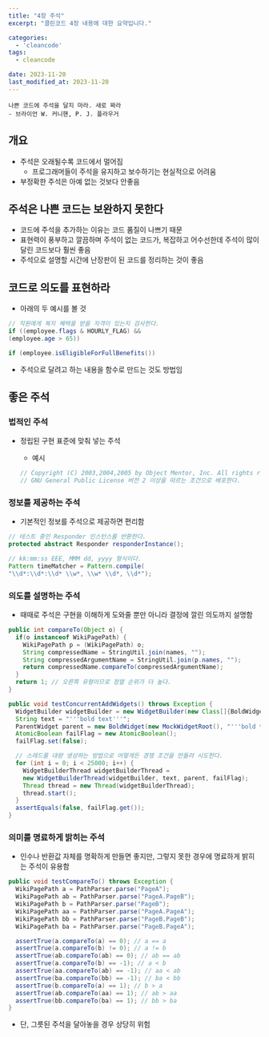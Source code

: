 ```yaml
---
title: "4장 주석"
excerpt: "클린코드 4장 내용에 대한 요약입니다."

categories:
  - 'cleancode'
tags:
  - cleancode

date: 2023-11-20
last_modified_at: 2023-11-20
---
```


```
나쁜 코드에 주석을 달지 마라. 새로 짜라 
- 브라이언 W. 커니핸, P. J. 플라우거
```

## 개요

- 주석은 오래될수록 코드에서 멀어짐
    - 프로그래머들이 주석을 유지하고 보수하기는 현실적으로 어려움
- 부정확한 주석은 아예 없는 것보다 안좋음

## 주석은 나쁜 코드는 보완하지 못한다

- 코드에 주석을 추가하는 이유는 코드 품질이 나쁘기 때문
- 표현력이 풍부하고 깔끔하며 주석이 없는 코드가, 복잡하고 어수선한데 주석이 많이 달린 코드보다 훨씬 좋음
- 주석으로 설명할 시간에 난장판이 된 코드를 정리하는 것이 좋음

## 코드로 의도를 표현하라

- 아래의 두 예시를 볼 것

```java
// 직원에게 복지 혜택을 받을 자격이 있는지 검사한다.
if ((employee.flags & HOURLY_FLAG) &&
(employee.age > 65))
```

```java
if (employee.isEligibleForFullBenefits())
```

- 주석으로 달려고 하는 내용을 함수로 만드는 것도 방법임

## 좋은 주석

### 법적인 주석

- 정립된 구현 표준에 맞춰 넣는 주석
    - 예시
    
    ```java
    // Copyright (C) 2003,2004,2005 by Object Mentor, Inc. All rights reserved.
    // GNU General Public License 버전 2 이상을 따르는 조건으로 배포한다.
    ```
    

### 정보를 제공하는 주석

- 기본적인 정보를 주석으로 제공하면 편리함

```java
// 테스트 중인 Responder 인스턴스를 반환한다.
protected abstract Responder responderInstance();
```

```java
// kk:mm:ss EEE, MMM dd, yyyy 형식이다.
Pattern timeMatcher = Pattern.compile(
"\\d*:\\d*:\\d* \\w*, \\w* \\d*, \\d*");
```

### 의도를 설명하는 주석

- 때때로 주석은 구현을 이해하게 도와줄 뿐만 아니라 결정에 깔린 의도까지 설명함

```java
public int compareTo(Object o) {
  if(o instanceof WikiPagePath) {
    WikiPagePath p = (WikiPagePath) o;
    String compressedName = StringUtil.join(names, "");
    String compressedArgumentName = StringUtil.join(p.names, "");
    return compressedName.compareTo(compressedArgumentName);
  }
  return 1; // 오른쪽 유형이므로 정렬 순위가 더 높다.
}
```

```java
public void testConcurrentAddWidgets() throws Exception {
  WidgetBuilder widgetBuilder = new WidgetBuilder(new Class[]{BoldWidget.class});
  String text = "'''bold text'''";
  ParentWidget parent = new BoldWidget(new MockWidgetRoot(), "'''bold text'''");
  AtomicBoolean failFlag = new AtomicBoolean();
  failFlag.set(false);

  // 스레드를 대량 생성하는 방법으로 어떻게든 경쟁 조건을 만들려 시도한다.
  for (int i = 0; i < 25000; i++) {
    WidgetBuilderThread widgetBuilderThread =
    new WidgetBuilderThread(widgetBuilder, text, parent, failFlag);
    Thread thread = new Thread(widgetBuilderThread);
    thread.start();
  }
  assertEquals(false, failFlag.get());
}
```

### 의미를 명료하게 밝히는 주석

- 인수나 반환값 자체를 명확하게 만들면 좋지만, 그렇지 못한 경우에 명료하게 밝히는 주석이 유용함

```java
public void testCompareTo() throws Exception {
  WikiPagePath a = PathParser.parse("PageA");
  WikiPagePath ab = PathParser.parse("PageA.PageB");
  WikiPagePath b = PathParser.parse("PageB");
  WikiPagePath aa = PathParser.parse("PageA.PageA");
  WikiPagePath bb = PathParser.parse("PageB.PageB");
  WikiPagePath ba = PathParser.parse("PageB.PageA");

  assertTrue(a.compareTo(a) == 0); // a == a
  assertTrue(a.compareTo(b) != 0); // a != b
  assertTrue(ab.compareTo(ab) == 0); // ab == ab
  assertTrue(a.compareTo(b) == -1); // a < b
  assertTrue(aa.compareTo(ab) == -1); // aa < ab
  assertTrue(ba.compareTo(bb) == -1); // ba < bb
  assertTrue(b.compareTo(a) == 1); // b > a
  assertTrue(ab.compareTo(aa) == 1); // ab > aa
  assertTrue(bb.compareTo(ba) == 1); // bb > ba
}
```

- 단, 그릇된 주석을 달아놓을 경우 상당히 위험